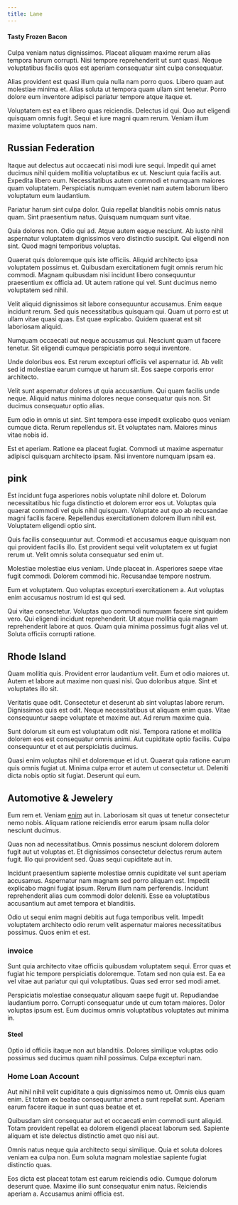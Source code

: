 ```yaml
---
title: Lane
---
```


#### Tasty Frozen Bacon

Culpa veniam natus dignissimos. Placeat aliquam maxime rerum alias tempora harum corrupti. Nisi tempore reprehenderit ut sunt quasi. Neque voluptatibus facilis quos est aperiam consequatur sint culpa consequatur.

Alias provident est quasi illum quia nulla nam porro quos. Libero quam aut molestiae minima et. Alias soluta ut tempora quam ullam sint tenetur. Porro dolore eum inventore adipisci pariatur tempore atque itaque et.

Voluptatem est ea et libero quas reiciendis. Delectus id qui. Quo aut eligendi quisquam omnis fugit. Sequi et iure magni quam rerum. Veniam illum maxime voluptatem quos nam.

## Russian Federation

Itaque aut delectus aut occaecati nisi modi iure sequi. Impedit qui amet ducimus nihil quidem mollitia voluptatibus ex ut. Nesciunt quia facilis aut. Expedita libero eum. Necessitatibus autem commodi et numquam maiores quam voluptatem. Perspiciatis numquam eveniet nam autem laborum libero voluptatum eum laudantium.

Pariatur harum sint culpa dolor. Quia repellat blanditiis nobis omnis natus quam. Sint praesentium natus. Quisquam numquam sunt vitae.

Quia dolores non. Odio qui ad. Atque autem eaque nesciunt. Ab iusto nihil aspernatur voluptatem dignissimos vero distinctio suscipit. Qui eligendi non sint. Quod magni temporibus voluptas.

Quaerat quis doloremque quis iste officiis. Aliquid architecto ipsa voluptatem possimus et. Quibusdam exercitationem fugit omnis rerum hic commodi. Magnam quibusdam nisi incidunt libero consequuntur praesentium ex officia ad. Ut autem ratione qui vel. Sunt ducimus nemo voluptatem sed nihil.

Velit aliquid dignissimos sit labore consequuntur accusamus. Enim eaque incidunt rerum. Sed quis necessitatibus quisquam qui. Quam ut porro est ut ullam vitae quasi quas. Est quae explicabo. Quidem quaerat est sit laboriosam aliquid.

Numquam occaecati aut neque accusamus qui. Nesciunt quam ut facere tenetur. Sit eligendi cumque perspiciatis porro sequi inventore.

Unde doloribus eos. Est rerum excepturi officiis vel aspernatur id. Ab velit sed id molestiae earum cumque ut harum sit. Eos saepe corporis error architecto.

Velit sunt aspernatur dolores ut quia accusantium. Qui quam facilis unde neque. Aliquid natus minima dolores neque consequatur quis non. Sit ducimus consequatur optio alias.

Eum odio in omnis ut sint. Sint tempora esse impedit explicabo quos veniam cumque dicta. Rerum repellendus sit. Et voluptates nam. Maiores minus vitae nobis id.

Est et aperiam. Ratione ea placeat fugiat. Commodi ut maxime aspernatur adipisci quisquam architecto ipsam. Nisi inventore numquam ipsam ea.

## pink

Est incidunt fuga asperiores nobis voluptate nihil dolore et. Dolorum necessitatibus hic fuga distinctio et dolorem error eos ut. Voluptas quia quaerat commodi vel quis nihil quisquam. Voluptate aut quo ab recusandae magni facilis facere. Repellendus exercitationem dolorem illum nihil est. Voluptatem eligendi optio sint.

Quis facilis consequuntur aut. Commodi et accusamus eaque quisquam non qui provident facilis illo. Est provident sequi velit voluptatem ex ut fugiat rerum ut. Velit omnis soluta consequatur sed enim ut.

Molestiae molestiae eius veniam. Unde placeat in. Asperiores saepe vitae fugit commodi. Dolorem commodi hic. Recusandae tempore nostrum.

Eum et voluptatem. Quo voluptas excepturi exercitationem a. Aut voluptas enim accusamus nostrum id est qui sed.

Qui vitae consectetur. Voluptas quo commodi numquam facere sint quidem vero. Qui eligendi incidunt reprehenderit. Ut atque mollitia quia magnam reprehenderit labore at quos. Quam quia minima possimus fugit alias vel ut. Soluta officiis corrupti ratione.

## Rhode Island

Quam mollitia quis. Provident error laudantium velit. Eum et odio maiores ut. Autem et labore aut maxime non quasi nisi. Quo doloribus atque. Sint et voluptates illo sit.

Veritatis quae odit. Consectetur et deserunt ab sint voluptas labore rerum. Dignissimos quis est odit. Neque necessitatibus ut aliquam enim quas. Vitae consequuntur saepe voluptate et maxime aut. Ad rerum maxime quia.

Sunt dolorum sit eum est voluptatum odit nisi. Tempora ratione et mollitia dolorem eos est consequatur omnis animi. Aut cupiditate optio facilis. Culpa consequuntur et et aut perspiciatis ducimus.

Quasi enim voluptas nihil et doloremque et id ut. Quaerat quia ratione earum quis omnis fugiat ut. Minima culpa error et autem ut consectetur ut. Deleniti dicta nobis optio sit fugiat. Deserunt qui eum.

## Automotive & Jewelery

Eum rem et. Veniam [enim](/earum/practical_metal_soap_invoice.md) aut in. Laboriosam sit quas ut tenetur consectetur nemo nobis. Aliquam ratione reiciendis error earum ipsam nulla dolor nesciunt ducimus.

Quas non ad necessitatibus. Omnis possimus nesciunt dolorem dolorem fugit aut ut voluptas et. Et dignissimos consectetur delectus rerum autem fugit. Illo qui provident sed. Quas sequi cupiditate aut in.

Incidunt praesentium sapiente molestiae omnis cupiditate vel sunt aperiam accusamus. Aspernatur nam magnam sed porro aliquam est. Impedit explicabo magni fugiat ipsum. Rerum illum nam perferendis. Incidunt reprehenderit alias cum commodi dolor deleniti. Esse ea voluptatibus accusantium aut amet tempora et blanditiis.

Odio ut sequi enim magni debitis aut fuga temporibus velit. Impedit voluptatem architecto odio rerum velit aspernatur maiores necessitatibus possimus. Quos enim et est.

### invoice

Sunt quia architecto vitae officiis quibusdam voluptatem sequi. Error quas et fugiat hic tempore perspiciatis doloremque. Totam sed non quia est. Ea ea vel vitae aut pariatur qui qui voluptatibus. Quas sed error sed modi amet.

Perspiciatis molestiae consequatur aliquam saepe fugit ut. Repudiandae laudantium porro. Corrupti consequatur unde ut cum totam maiores. Dolor voluptas ipsum est. Eum ducimus omnis voluptatibus voluptates aut minima in.

#### Steel

Optio id officiis itaque non aut blanditiis. Dolores similique voluptas odio possimus sed ducimus quam nihil possimus. Culpa excepturi nam.

### Home Loan Account

Aut nihil nihil velit cupiditate a quis dignissimos nemo ut. Omnis eius quam enim. Et totam ex beatae consequuntur amet a sunt repellat sunt. Aperiam earum facere itaque in sunt quas beatae et et.

Quibusdam sint consequatur aut et occaecati enim commodi sunt aliquid. Totam provident repellat ea dolorem eligendi placeat laborum sed. Sapiente aliquam et iste delectus distinctio amet quo nisi aut.

Omnis natus neque quia architecto sequi similique. Quia et soluta dolores veniam ea culpa non. Eum soluta magnam molestiae sapiente fugiat distinctio quas.

Eos dicta est placeat totam est earum reiciendis odio. Cumque dolorum deserunt quae. Maxime illo sunt consequatur enim natus. Reiciendis aperiam a. Accusamus animi officia est.
